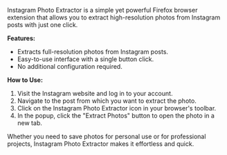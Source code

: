 Instagram Photo Extractor is a simple yet powerful Firefox browser extension that allows you to extract high-resolution photos from Instagram posts with just one click.

**Features:**
- Extracts full-resolution photos from Instagram posts.
- Easy-to-use interface with a single button click.
- No additional configuration required.

**How to Use:**
1. Visit the Instagram website and log in to your account.
2. Navigate to the post from which you want to extract the photo.
3. Click on the Instagram Photo Extractor icon in your browser's toolbar.
4. In the popup, click the "Extract Photos" button to open the photo in a new tab.

Whether you need to save photos for personal use or for professional projects, Instagram Photo Extractor makes it effortless and quick.
